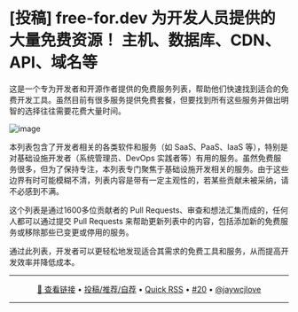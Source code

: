 [投稿]  free-for.dev 为开发人员提供的大量免费资源！ 主机、数据库、CDN、API、域名等
===

这是一个专为开发者和开源作者提供的免费服务列表，帮助他们快速找到适合的免费开发工具。虽然目前有很多服务提供免费套餐，但要找到所有这些服务并做出明智的选择往往需要花费大量时间。

![image](https://github.com/user-attachments/assets/2d83bea8-6ecd-4d4e-add3-5840f9ff8d30)


本列表包含了开发者相关的各类软件和服务（如 SaaS、PaaS、IaaS 等），特别是对基础设施开发者（系统管理员、DevOps 实践者等）有用的服务。虽然免费服务很多，但为了保持专注，本列表专门聚焦于基础设施开发相关的服务。由于这些边界有时可能模糊不清，列表内容是带有一定主观性的，若某些贡献未被采纳，请不必感到不满。

这个列表是通过1600多位贡献者的 Pull Requests、审查和想法汇集而成的，任何人都可以通过提交 Pull Requests 来帮助更新列表中的内容，包括添加新的免费服务或移除那些已变更或停用的服务。

通过此列表，开发者可以更轻松地发现适合其需求的免费工具和服务，从而提高开发效率并降低成本。

---

<p align="center">
<a href="https://github.com/ripienaar/free-for-dev" target="_blank">🔗 查看链接</a> • 
<a href="https://github.com/jaywcjlove/quick-rss/issues/new/choose" target="_blank">投稿/推荐/自荐</a> • 
<a href="https://wangchujiang.com/quick-rss/feeds/index.html" target="_blank">Quick RSS</a> • 
<a href="https://github.com/jaywcjlove/quick-rss/issues/20" target="_blank">#20</a> • 
<a href="https://github.com/jaywcjlove" target="_blank">@jaywcjlove</a>
</p>

---
    